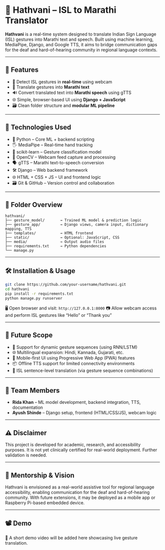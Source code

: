 # 🤝 Hathvani – ISL to Marathi Translator

**Hathvani** is a real-time system designed to translate Indian Sign Language (ISL) gestures into Marathi text and speech.
Built using machine learning, MediaPipe, Django, and Google TTS, it aims to bridge communication gaps for the deaf and hard-of-hearing community in regional language contexts.

---

## 🧩 Features

* 🎥 Detect ISL gestures in **real-time** using webcam
* 📝 Translate gestures into **Marathi text**
* 🔊 Convert translated text into **Marathi speech** using gTTS
* 🌐 Simple, browser-based UI using **Django + JavaScript**
* 🗃️ Clean folder structure and **modular ML pipeline**

---

## 🧠 Technologies Used

* 🐍 Python – Core ML + backend scripting
* 🖐️ MediaPipe – Real-time hand tracking
* 🧮 scikit-learn – Gesture classification model
* 🎥 OpenCV – Webcam feed capture and processing
* 🗣️ gTTS – Marathi text-to-speech conversion
* 🛠️ Django – Web backend framework
* 🌐 HTML + CSS + JS – UI and frontend logic
* 🗃️ Git & GitHub – Version control and collaboration

---

## 📁 Folder Overview

```
hathvani/
├── gesture_model/       → Trained ML model & prediction logic
├── gesture_app/         → Django views, camera input, dictionary mapping, TTS
├── templates/           → HTML frontend
├── static/              → Optional: JavaScript, CSS
├── media/               → Output audio files
├── requirements.txt     → Python dependencies
└── manage.py
```

---

## 🛠️ Installation & Usage

```bash
git clone https://github.com/your-username/hathvani.git
cd hathvani
pip install -r requirements.txt
python manage.py runserver
```

🖥 Open browser and visit: `http://127.0.0.1:8000`
📷 Allow webcam access and perform ISL gestures like “Hello” or “Thank you”

---

## 🔮 Future Scope

* 🔁 Support for dynamic gesture sequences (using RNN/LSTM)
* 🌐 Multilingual expansion: Hindi, Kannada, Gujarati, etc.
* 📱 Mobile-first UI using Progressive Web App (PWA) features
* 📦 Offline TTS support for limited connectivity environments
* 🧩 ISL sentence-level translation (via gesture sequence combinations)

---

## 👥 Team Members

* **Rida Khan** – ML model development, backend integration, TTS, documentation
* **Ayush Shinde** – Django setup, frontend (HTML/CSS/JS), webcam logic

---

## ⚠️ Disclaimer

This project is developed for academic, research, and accessibility purposes.
It is not yet clinically certified for real-world deployment. Further validation is needed.

---

## 💼 Mentorship & Vision

Hathvani is envisioned as a real-world assistive tool for regional language accessibility, enabling communication for the deaf and hard-of-hearing community.
With future extensions, it may be deployed as a mobile app or Raspberry Pi-based embedded device.

---

## 📽️ Demo

🎥 A short demo video will be added here showcasing live gesture translation.
